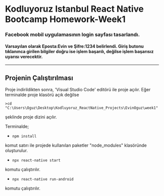 # Kodluyoruz Istanbul React Native Bootcamp Homework-Week1
 
 ### Facebook mobil uygulamasının login sayfası tasarlandı. 

 #### Varsayılan olarak Eposta:Evin ve Şifre:1234 belirlendi. Giriş butonu tıklanınca girilen bilgiler doğru ise işlem başarılı, değilse işlem başarısız uyarısı verecektir. 

---

## Projenin Çalıştırılması
Proje indirildikten sonra, 'Visual Studio Code' editörü ile proje açılır. Eğer terminalde proje klasörü açık değilse 
```
>cd "C:\Users\Oguz\Desktop\Kodluyoruz_ReactNative_Projects\EvinOguz\week1"
``` 
şeklinde proje dizini açılır.

  Terminalde;
 * ` npm install `

 komut satırı ile projede kullanılan paketler "node_modules" klasöründe oluşturulur.
 * ` npx react-native start ` 

 komutu çalıştırılır.
 * ` npx react-native run-android `

komutu çalıştırılır.
